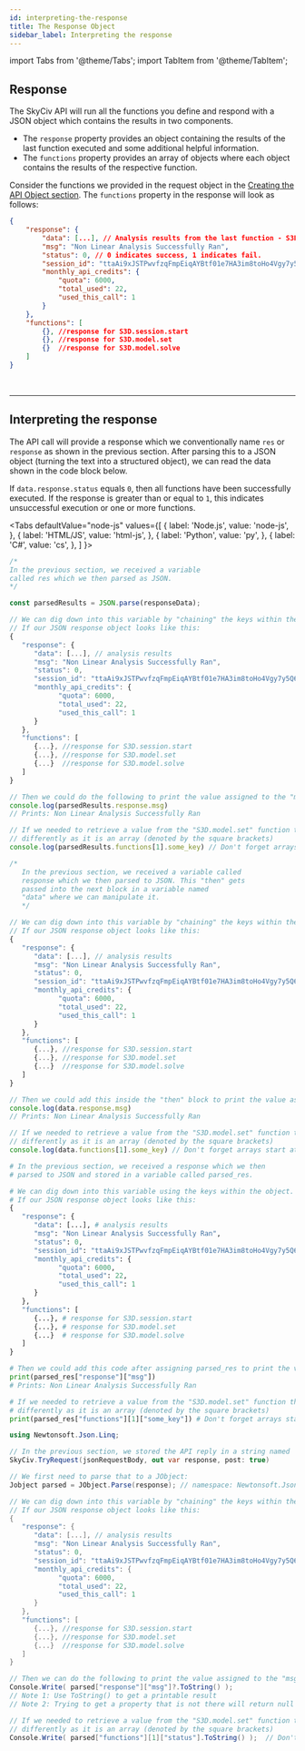 ```yaml
---
id: interpreting-the-response
title: The Response Object
sidebar_label: Interpreting the response
---
```


import Tabs from '@theme/Tabs';
import TabItem from '@theme/TabItem';

## Response

The SkyCiv API will run all the functions you define and respond with a JSON object which contains the results in two components. 

* The `response` property provides an object containing the results of the last function executed and some additional helpful information. 
* The `functions` property provides an array of objects where each object contains the results of the respective function.

Consider the functions we provided in the request object in the [Creating the API Object section](getting-started-the-request-object.md#basic-usage). The `functions` property in the response will look as follows:


```json title="Response structure"
{
	"response": {
		"data": [...], // Analysis results from the last function - S3D.model.solve
		"msg": "Non Linear Analysis Successfully Ran",
		"status": 0, // 0 indicates success, 1 indicates fail.
		"session_id": "ttaAi9xJSTPwvfzqFmpEiqAYBtf01e7HA3im8toHo4Vgy7y5Q6EgnBU5fk9yrfMC",
		"monthly_api_credits": {
			"quota": 6000,
			"total_used": 22,
			"used_this_call": 1
		}
	},
	"functions": [
		{}, //response for S3D.session.start
		{}, //response for S3D.model.set
		{}  //response for S3D.model.solve
	]
}

```

<br/>

----

## Interpreting the response

The API call will provide a response which we conventionally name `res` or `response` as shown in the previous section. After parsing this to a JSON object (turning the text into a structured object), we can read the data shown in the code block below.

If `data.response.status` equals `0`, then all functions have been successfully executed. If the response is greater than or equal to `1`, this indicates unsuccessful execution or one or more functions. 

<Tabs
  defaultValue="node-js"
  values={[
    { label: 'Node.js', value: 'node-js', },
    { label: 'HTML/JS', value: 'html-js', },
    { label: 'Python', value: 'py', },
    { label: 'C#', value: 'cs', },
  ]
}>
  <TabItem value="node-js">

```js
/* 
In the previous section, we received a variable 
called res which we then parsed as JSON.
*/

const parsedResults = JSON.parse(responseData);

// We can dig down into this variable by "chaining" the keys within the object.
// If our JSON response object looks like this:
{
   "response": {
      "data": [...], // analysis results
      "msg": "Non Linear Analysis Successfully Ran",
      "status": 0,
      "session_id": "ttaAi9xJSTPwvfzqFmpEiqAYBtf01e7HA3im8toHo4Vgy7y5Q6EgnBU5fk9yrfMC",
      "monthly_api_credits": {
            "quota": 6000,
            "total_used": 22,
            "used_this_call": 1
      }
   },
   "functions": [
      {...}, //response for S3D.session.start
      {...}, //response for S3D.model.set
      {...}  //response for S3D.model.solve
   ]
}

// Then we could do the following to print the value assigned to the "msg" key.
console.log(parsedResults.response.msg)
// Prints: Non Linear Analysis Successfully Ran

// If we needed to retrieve a value from the "S3D.model.set" function then we would access it 
// differently as it is an array (denoted by the square brackets)
console.log(parsedResults.functions[1].some_key) // Don't forget arrays start at 0.
```

  </TabItem>
  <TabItem value="html-js">

```js
/*
   In the previous section, we received a variable called 
   response which we then parsed to JSON. This "then" gets 
   passed into the next block in a variable named 
   "data" where we can manipulate it.
   */

// We can dig down into this variable by "chaining" the keys within the object.
// If our JSON response object looks like this:
{
   "response": {
      "data": [...], // analysis results
      "msg": "Non Linear Analysis Successfully Ran",
      "status": 0,
      "session_id": "ttaAi9xJSTPwvfzqFmpEiqAYBtf01e7HA3im8toHo4Vgy7y5Q6EgnBU5fk9yrfMC",
      "monthly_api_credits": {
            "quota": 6000,
            "total_used": 22,
            "used_this_call": 1
      }
   },
   "functions": [
      {...}, //response for S3D.session.start
      {...}, //response for S3D.model.set
      {...}  //response for S3D.model.solve
   ]
}

// Then we could add this inside the "then" block to print the value assigned to the "msg" key.
console.log(data.response.msg)
// Prints: Non Linear Analysis Successfully Ran

// If we needed to retrieve a value from the "S3D.model.set" function then we would access it 
// differently as it is an array (denoted by the square brackets)
console.log(data.functions[1].some_key) // Don't forget arrays start at 0.
```

  </TabItem>
  <TabItem value="py">

```py
# In the previous section, we received a response which we then 
# parsed to JSON and stored in a variable called parsed_res.

# We can dig down into this variable using the keys within the object.
# If our JSON response object looks like this:
{
   "response": {
      "data": [...], # analysis results
      "msg": "Non Linear Analysis Successfully Ran",
      "status": 0,
      "session_id": "ttaAi9xJSTPwvfzqFmpEiqAYBtf01e7HA3im8toHo4Vgy7y5Q6EgnBU5fk9yrfMC",
      "monthly_api_credits": {
            "quota": 6000,
            "total_used": 22,
            "used_this_call": 1
      }
   },
   "functions": [
      {...}, # response for S3D.session.start
      {...}, # response for S3D.model.set
      {...}  # response for S3D.model.solve
   ]
}

# Then we could add this code after assigning parsed_res to print the value assigned to the "msg" key.
print(parsed_res["response"]["msg"])
# Prints: Non Linear Analysis Successfully Ran

# If we needed to retrieve a value from the "S3D.model.set" function then we would access it 
# differently as it is an array (denoted by the square brackets)
print(parsed_res["functions"][1]["some_key"]) # Don't forget arrays start at 0.
```

  </TabItem>
  <TabItem value="cs">

```cs
using Newtonsoft.Json.Linq;

// In the previous section, we stored the API reply in a string named 'response':
SkyCiv.TryRequest(jsonRequestBody, out var response, post: true)

// We first need to parse that to a JObject:
Jobject parsed = JObject.Parse(response); // namespace: Newtonsoft.Json.Linq;

// We can dig down into this variable by "chaining" the keys within the object.
// If our JSON response object looks like this:
{
   "response": {
      "data": [...], // analysis results
      "msg": "Non Linear Analysis Successfully Ran",
      "status": 0,
      "session_id": "ttaAi9xJSTPwvfzqFmpEiqAYBtf01e7HA3im8toHo4Vgy7y5Q6EgnBU5fk9yrfMC",
      "monthly_api_credits": {
            "quota": 6000,
            "total_used": 22,
            "used_this_call": 1
      }
   },
   "functions": [
      {...}, //response for S3D.session.start
      {...}, //response for S3D.model.set
      {...}  //response for S3D.model.solve
   ]
}

// Then we can do the following to print the value assigned to the "msg" key:
Console.Write( parsed["response"]["msg"]?.ToString() ); 
// Note 1: Use ToString() to get a printable result
// Note 2: Trying to get a property that is not there will return null - catch with null-conditional operator (?.)

// If we needed to retrieve a value from the "S3D.model.set" function then we would access it 
// differently as it is an array (denoted by the square brackets)
Console.Write( parsed["functions"][1]["status"].ToString() );  // Don't forget arrays start at 0.
```

  </TabItem>
</Tabs>